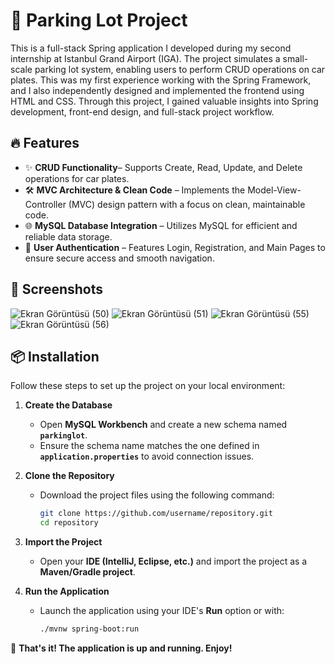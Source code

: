 # 🚀 Parking Lot Project

This is a full-stack Spring application I developed during my second internship at Istanbul Grand Airport (IGA). The project simulates a small-scale parking lot system, enabling users to perform CRUD operations on car plates. This was my first experience working with the Spring Framework, and I also independently designed and implemented the frontend using HTML and CSS. Through this project, I gained valuable insights into Spring development, front-end design, and full-stack project workflow.

## 🔥 Features
- ✨ **CRUD Functionality**– Supports Create, Read, Update, and Delete operations for car plates.
- 🛠️ **MVC Architecture & Clean Code** – Implements the Model-View-Controller (MVC) design pattern with a focus on clean, maintainable code.
- 🌐 **MySQL Database Integration** – Utilizes MySQL for efficient and reliable data storage.
- 👻 **User Authentication** – Features Login, Registration, and Main Pages to ensure secure access and smooth navigation.


## 📸 Screenshots

![Ekran Görüntüsü (50)](https://github.com/user-attachments/assets/3ab935d4-8e50-4e9e-a8b0-01a73c7d31d7)
![Ekran Görüntüsü (51)](https://github.com/user-attachments/assets/8330918b-d31e-4b89-9204-842a5d57de88)
![Ekran Görüntüsü (55)](https://github.com/user-attachments/assets/9f9e6c68-5c99-4ead-82d9-8661f0cec386)
![Ekran Görüntüsü (56)](https://github.com/user-attachments/assets/8abcebbe-4856-4a77-ad4e-fb6ab92ee657)


## 📦 **Installation**  
Follow these steps to set up the project on your local environment:  

1. **Create the Database**  
   - Open **MySQL Workbench** and create a new schema named **`parkinglot`**.  
   - Ensure the schema name matches the one defined in **`application.properties`** to avoid connection issues.  

2. **Clone the Repository**  
   - Download the project files using the following command:  
     ```bash
     git clone https://github.com/username/repository.git
     cd repository
     ```

3. **Import the Project**  
   - Open your **IDE (IntelliJ, Eclipse, etc.)** and import the project as a **Maven/Gradle project**.  

4. **Run the Application**  
   - Launch the application using your IDE's **Run** option or with:  
     ```bash
     ./mvnw spring-boot:run
     ```

🎉 **That's it! The application is up and running. Enjoy!**  

  
